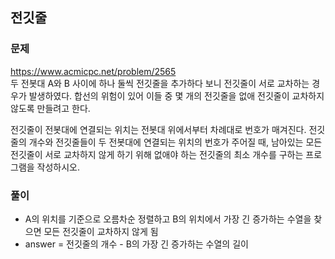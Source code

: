 ## 전깃줄
### 문제
https://www.acmicpc.net/problem/2565  
두 전봇대 A와 B 사이에 하나 둘씩 전깃줄을 추가하다 보니 전깃줄이 서로 교차하는 경우가 발생하였다. 합선의 위험이 있어 이들 중 몇 개의 전깃줄을 없애 전깃줄이 교차하지 않도록 만들려고 한다.
  
전깃줄이 전봇대에 연결되는 위치는 전봇대 위에서부터 차례대로 번호가 매겨진다. 전깃줄의 개수와 전깃줄들이 두 전봇대에 연결되는 위치의 번호가 주어질 때, 남아있는 모든 전깃줄이 서로 교차하지 않게 하기 위해 없애야 하는 전깃줄의 최소 개수를 구하는 프로그램을 작성하시오.

### 풀이
- A의 위치를 기준으로 오름차순 정렬하고 B의 위치에서 가장 긴 증가하는 수열을 찾으면 모든 전깃줄이 교차하지 않게 됨
- answer = 전깃줄의 개수 - B의 가장 긴 증가하는 수열의 길이
